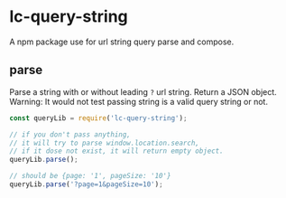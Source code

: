 # lc-query-string
A npm package use for url string query parse and compose.

## parse
Parse a string with or without leading `?` url string. Return a JSON object.<br/>
Warning: It would not test passing string is a valid query string or not.

```js
const queryLib = require('lc-query-string');

// if you don't pass anything,
// it will try to parse window.location.search,
// if it dose not exist, it will return empty object.
queryLib.parse();

// should be {page: '1', pageSize: '10'}
queryLib.parse('?page=1&pageSize=10');

```